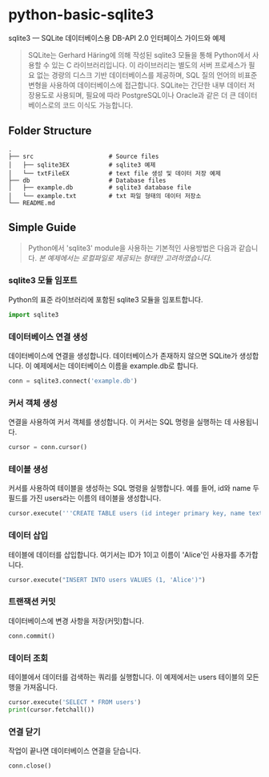 # python-basic-sqlite3

sqlite3 — SQLite 데이터베이스용 DB-API 2.0 인터페이스 가이드와 예제

>SQLite는 Gerhard Häring에 의해 작성된 sqlite3 모듈을 통해 Python에서 사용할 수 있는 C 라이브러리입니다. 이 라이브러리는 별도의 서버 프로세스가 필요 없는 경량의 디스크 기반 데이터베이스를 제공하며, SQL 질의 언어의 비표준 변형을 사용하여 데이터베이스에 접근합니다. SQLite는 간단한 내부 데이터 저장용도로 사용되며, 필요에 따라 PostgreSQL이나 Oracle과 같은 더 큰 데이터베이스로의 코드 이식도 가능합니다.

## Folder Structure
```
.
├── src                     # Source files
│   ├── sqlite3EX           # sqlite3 예제
│   └── txtFileEX           # text file 생성 및 데이터 저장 예제
├── db                      # Database files
│   ├── example.db          # sqlite3 database file
│   └── example.txt         # txt 파일 형태의 데이터 저장소
└── README.md
```
## Simple Guide
>Python에서 'sqlite3' module을 사용하는 기본적인 사용방법은 다음과 같습니다.
*본 예제에서는 로컬파일로 제공되는 형태만 고려하였습니다.*
### sqlite3 모듈 임포트
Python의 표준 라이브러리에 포함된 sqlite3 모듈을 임포트합니다.
```python
import sqlite3
```
### 데이터베이스 연결 생성
데이터베이스에 연결을 생성합니다. 데이터베이스가 존재하지 않으면 SQLite가 생성합니다. 이 예제에서는 데이터베이스 이름을 example.db로 합니다.
```python
conn = sqlite3.connect('example.db')
```
### 커서 객체 생성
연결을 사용하여 커서 객체를 생성합니다. 이 커서는 SQL 명령을 실행하는 데 사용됩니다.
```python
cursor = conn.cursor()
```
### 테이블 생성
커서를 사용하여 테이블을 생성하는 SQL 명령을 실행합니다. 예를 들어, id와 name 두 필드를 가진 users라는 이름의 테이블을 생성합니다.
```python
cursor.execute('''CREATE TABLE users (id integer primary key, name text)''')
```
### 데이터 삽입
테이블에 데이터를 삽입합니다. 여기서는 ID가 1이고 이름이 'Alice'인 사용자를 추가합니다.
```python
cursor.execute("INSERT INTO users VALUES (1, 'Alice')")
```
### 트랜잭션 커밋
데이터베이스에 변경 사항을 저장(커밋)합니다.
```python
conn.commit()
```
### 데이터 조회
테이블에서 데이터를 검색하는 쿼리를 실행합니다. 이 예제에서는 users 테이블의 모든 행을 가져옵니다.
```python
cursor.execute('SELECT * FROM users')
print(cursor.fetchall())
```
### 연결 닫기
작업이 끝나면 데이터베이스 연결을 닫습니다.
```python
conn.close()
```
